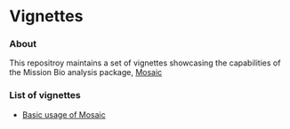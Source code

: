 # Vignettes

### About

This repositroy maintains a set of vignettes showcasing
the capabilities of the Mission Bio analysis package, [Mosaic](https://github.com/MissionBio/mosaic)

### List of vignettes
- [Basic usage of Mosaic](https://missionbio.github.io/vignettes/basics/basics.html)
